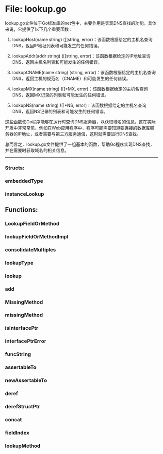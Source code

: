 # File: lookup.go

lookup.go文件位于Go标准库的net包中，主要作用是实现DNS查找的功能。具体来说，它提供了以下几个重要函数：

1. lookupHost(name string) ([]string, error)：该函数根据给定的主机名查询DNS，返回IP地址列表和可能发生的任何错误。

2. lookupAddr(addr string) ([]string, error)：该函数根据给定的IP地址查询DNS，返回主机名列表和可能发生的任何错误。

3. lookupCNAME(name string) (string, error)：该函数根据给定的主机名查询DNS，返回主机的规范名（CNAME）和可能发生的任何错误。

4. lookupMX(name string) ([]*MX, error)：该函数根据给定的主机名查询DNS，返回MX记录的列表和可能发生的任何错误。

5. lookupNS(name string) ([]*NS, error)：该函数根据给定的主机名查询DNS，返回NS记录的列表和可能发生的任何错误。

这些函数使Go程序能够在运行时查询DNS服务器，以获取域名的信息。这在实际开发中非常常见，例如在Web应用程序中，程序可能需要知道要连接的数据库服务器的IP地址，或者需要与第三方服务通信，这时就需要进行DNS查找。

总而言之，lookup.go文件提供了一组基本的函数，帮助Go程序实现DNS查找，并在需要时获取域名的相关信息。




---

### Structs:

### embeddedType





### instanceLookup





## Functions:

### LookupFieldOrMethod





### lookupFieldOrMethodImpl





### consolidateMultiples





### lookupType





### lookup





### add





### MissingMethod





### missingMethod





### isInterfacePtr





### interfacePtrError





### funcString





### assertableTo





### newAssertableTo





### deref





### derefStructPtr





### concat





### fieldIndex





### lookupMethod





